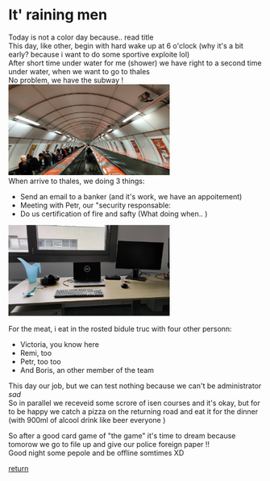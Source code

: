 # It' raining men
Today is not a color day because.. read title  
This day, like other, begin with hard wake up at 6 o'clock (why it's a bit early? because i want to do some sportive exploite lol)  
After short time under water for me (shower) we have right to a second time under water, when we want to go to thales  
No problem, we have the subway !  
<img src="../../images/metro_boulot_dodo.jpg" alt="to do down in the subway" width="320">  
When arrive to thales, we doing 3 things:  
- Send an email to a banker (and it's work, we have an appoitement)
- Meeting with Petr, our "security responsable:
- Do us certification of fire and safty (What doing when.. )  

<img src="../../images/my_desk.jpg" alt="so it's my desk, one laptop, one screen, one keyboard and mouse XD" width="320">  

For the meat, i eat in the rosted bidule truc with four other personn:  
- Victoria, you know here
- Remi, too
- Petr, too too
- And Boris, an other member of the team

This day our job, but we can test nothing because we can't be administrator *sad*  
So in parallel we receveid some scrore of isen courses and it's okay, but for to be happy we catch a pizza on the returning road and eat it for the dinner (with 900ml of alcool drink like beer everyone )  

So after a good card game of "the game" it's time to dream because tomorow we go to file up and give our police foreign paper !!   
Good night some pepole and be offline somtimes XD

[return](../README.md)